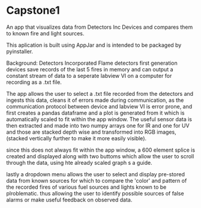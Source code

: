 # Capstone1
An app that visualizes data from Detectors Inc Devices and compares them to known fire and light sources.


This aplication is built using AppJar and is intended to be packaged by pyinstaller.

Background: Detectors Incorporated Flame detectors first generation devices save records of the last 5 fires in memory and can output a constant stream of data to a seperate labview VI on a computer for recording as a .txt file. 


The app allows the user to select a .txt file recorded from the detectors and ingests this data, cleans it of errors made during communication, as the communication protocol between device and labview VI is error prone, and first creates a pandas dataframe and a plot is generated from it which is automatically scaled to fit within the app window. The useful sensor data is then extracted and made into two numpy arrays one for IR and one for UV and those are stacked depth wise and transformed into  RGB images, (stacked vertically further to make it more easily visible). 

since this does not always fit within the app window, a 600 element splice is created and displayed along with two buttoms which allow the user to scroll through the data, using hte already scaled graph s a guide.

lastly a dropdown menu allows the user to select and display pre-stored data from known sources for which to compare the 'color' and pattern of the recorded fires of various fuel sources and lights known to be plroblematic. thus allowing the user to identify possible sources of false alarms or make useful feedback on observed data.
